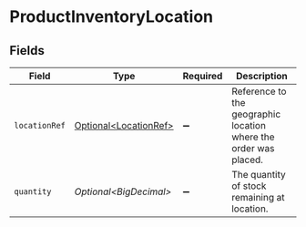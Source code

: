 # ProductInventoryLocation


## Fields

| Field                                                            | Type                                                             | Required                                                         | Description                                                      |
| ---------------------------------------------------------------- | ---------------------------------------------------------------- | ---------------------------------------------------------------- | ---------------------------------------------------------------- |
| `locationRef`                                                    | [Optional\<LocationRef>](../../models/shared/LocationRef.md)     | :heavy_minus_sign:                                               | Reference to the geographic location where the order was placed. |
| `quantity`                                                       | *Optional\<BigDecimal>*                                          | :heavy_minus_sign:                                               | The quantity of stock remaining at location.                     |